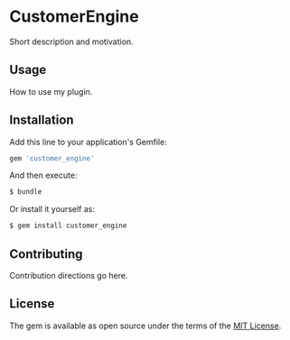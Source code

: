 # CustomerEngine
Short description and motivation.

## Usage
How to use my plugin.

## Installation
Add this line to your application's Gemfile:

```ruby
gem 'customer_engine'
```

And then execute:
```bash
$ bundle
```

Or install it yourself as:
```bash
$ gem install customer_engine
```

## Contributing
Contribution directions go here.

## License
The gem is available as open source under the terms of the [MIT License](https://opensource.org/licenses/MIT).

